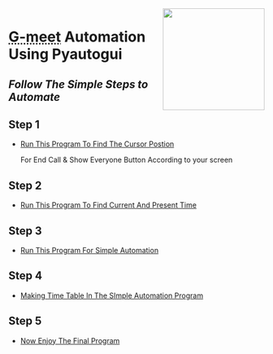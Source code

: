 <img src="https://image.flaticon.com/icons/png/512/2913/2913992.png" align="right" width="200" align="right" />
<h1 align="left"><b><abbr title = "Google Meet">G-meet</abbr> Automation Using Pyautogui</b></h1>

## <b><i>Follow The Simple Steps to Automate</i></b>

## Step 1 
- [Run This Program To Find The Cursor Postion](https://github.com/abhayanigam/projects/blob/master/Python_Projects/Automate_Gmeet/Programs/1_find_cursor_position.py)
    <p>For End Call & Show Everyone Button According to your screen</p>

## Step 2 
- [Run This Program To Find Current And Present Time](https://github.com/abhayanigam/projects/blob/master/Python_Projects/Automate_Gmeet/Programs/2_find_time.py)

## Step 3 
- [Run This Program For Simple Automation](https://github.com/abhayanigam/projects/blob/master/Python_Projects/Automate_Gmeet/Programs/3_simple_automate.py)

## Step 4
- [Making Time Table In The SImple Automation Program](https://github.com/abhayanigam/projects/blob/master/Python_Projects/Automate_Gmeet/Programs/4_converting_into_time_table.py)

## Step 5
- [Now Enjoy The Final Program](https://github.com/abhayanigam/projects/blob/master/Python_Projects/Automate_Gmeet/Programs/5_final_automate_gmeet.py)
